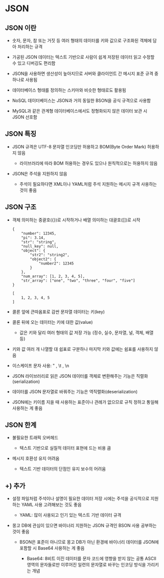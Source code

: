 # JSON

## JSON 이란

- 숫자, 문자, 참 또는 거짓 등 여러 형태의 데이터를 키와 값으로 구조화된 객체에 담아 처리하는 규격

- 가공된 JSON 데이터는 텍스트 기반으로 사람이 쉽게 저장된 데이터 읽고 수정할 수 있고 디버깅도 편리함

- JSON을 사용하면 생산성이 높아지므로 서버와 클라이언트 간 메시지 표준 규격 중 하나로 사용됨

- 데이터베이스 형태를 정의하는 스키마와 비슷한 형태로도 활용됨

- NoSQL 데이터베이스는 JSON과 거의 동일한 BSON을 공식 규격으로 사용함

- MySQL과 같은 관계형 데이터베이스에서도 정형화되지 않은 데이터 보관 시 JSON 선호함

## JSON 특징

- JSON 규격은 UTF-8 문자열 인코딩만 허용하고 BOM(Byte Order Mark) 허용하지 않음

  - 라이브러리에 따라 BOM 허용하는 경우도 있으나 원칙적으로는 허용하지 않음

- JSON은 주석을 지원하지 않음

  - 주석이 필요하다면 XML이나 YAML처럼 주석 지원하는 메시지 규격 사용하는 것이 좋음

## JSON 구조

- 객체 의미하는 중괄호({})로 시작하거나 배열 의미하는 대괄호([])로 시작

  ```
  {
      "number": 12345,
      "pi": 3.14,
      "str": "string",
      "null_key": null,
      "object": {
          "str2": "string2",
          "object2": {
              "number2": 12345
          }
      },
      "num_array": [1, 2, 3, 4, 5],
      "str_array": ["one", "two", "three", "four", "five"]
  }
  ```

  ```
  [
      1, 2, 3, 4, 5
  ]
  ```

- 콜론 앞에 큰따옴표로 감싼 문자열 데이터는 키(key)

- 콜론 뒤에 오는 데이터는 키에 대한 값(value)

  - 값은 키와 달리 여러 형태의 값 저장 가능 (정수, 실수, 문자열, 널, 객체, 배열 등)

- 키와 값 여러 개 나열할 대 쉽표로 구분하나 마지막 키와 값에는 쉼표를 사용하지 않음

- 이스케이프 문자 사용: \" , \t , \n

- JSON 라이브러리로 읽은 JSON 데이터를 객체로 변환해주는 기능은 직렬화(serialization)

- 데이터를 JSON 문자열로 바꿔주는 기능은 역직렬화(deserialization)

- JSON에는 키이름 지을 때 사용하는 표준이나 관례가 없으므로 규칙 정하고 통일해 사용하는 게 좋음

## JSON 한계

- 불필요한 트래픽 오버헤드

  - 텍스트 기반으로 실질적 데이터 표현에 드는 비용 큼

- 메시지 호환성 유지 어려움

  - 텍스트 기반 데이터의 단점인 유지 보수의 어려움

## +) 추가

- 설정 파일처럼 주석이나 설명이 필요한 데이터 저장 시에는 주석을 공식적으로 지원하는 YAML 사용 고려해보는 것도 좋음

  - YAML: 많이 사용되고 인기 있는 텍스트 기반 데이터 규격

- 몽고 DB에 관심이 있으면 바이너리 지원하는 JSON 규격인 BSON 사용 공부하는 것이 좋음

  - BSON은 표준이 아니므로 몽고 DB가 아닌 환경에 바이너리 데이터를 JSON에 포함할 시 Base64 사용하는 게 좋음

    - Base64: 8비트 이진 데이터를 문자 코드에 영향을 받지 않는 공통 ASCII 영역의 문자들로만 이루어진 일련의 문자열로 바꾸는 인코딩 방식을 가리키는 개념
